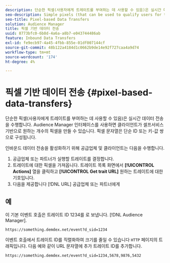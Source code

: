 ```yaml
---
description: 단순한 픽셀(사용자에게 트레이트를 부여하는 데 사용할 수 있음)은 실시간 데이터 전송을 수행합니다. Audience Manager 인터페이스를 사용하면 클라이언트가 셀프서비스 기반으로 원하는 개수의 픽셀을 만들 수 있습니다. 픽셀 문자열은 단순 ID 또는 키-값 쌍으로 구성됩니다.
seo-description: Simple pixels (that can be used to qualify users for traits) perform real-time data transfers. The Audience Manager interface lets clients create any number of pixels on a self-service basis. Pixel strings consist of simple IDs or key-value pairs.
seo-title: Pixel-based Data Transfers
solution: Audience Manager
title: 픽셀 기반 데이터 전송
uuid: 8773bfc0-6b8d-4a6a-a8b7-e043744486ab
feature: Inbound Data Transfers
exl-id: fe9ecb97-4a45-4fbb-855e-01df007144cf
source-git-commit: 48b122a4184d1c0662b9de14e92f727caa4a9d74
workflow-type: tm+mt
source-wordcount: '174'
ht-degree: 4%

---
```


# 픽셀 기반 데이터 전송 {#pixel-based-data-transfers}

단순한 픽셀(사용자에게 트레이트를 부여하는 데 사용할 수 있음)은 실시간 데이터 전송을 수행합니다. Audience Manager 인터페이스를 사용하면 클라이언트가 셀프서비스 기반으로 원하는 개수의 픽셀을 만들 수 있습니다. 픽셀 문자열은 단순 ID 또는 키-값 쌍으로 구성됩니다.

<!-- c_rt_inbound_pixel_transfers.xml -->

인바운드 데이터 전송을 활성화하기 위해 공급업체 및 클라이언트는 다음을 수행합니다.

1. 공급업체 또는 파트너가 실행할 트레이트를 결정합니다.
1. 트레이트에 대한 픽셀을 가져옵니다. 트레이트 목록 화면에서 **[!UICONTROL Actions]** 열을 클릭하고 **[!UICONTROL Get trait URL]** 원하는 트레이트에 대한 기호입니다.
1. 다음을 제공합니다 [!DNL URL] 공급업체 또는 파트너에게

## 예

이 기본 이벤트 호출은 트레이트 ID 1234를 로 보냅니다. [!DNL Audience Manager].

```
https://something.demdex.net/event?d_sid=1234
```

이벤트 호출에서 트레이트 ID를 직렬화하여 크기를 줄일 수 있습니다 `HTTP` 페이지의 트래픽입니다. 다음 예와 같이 URL 문자열에 추가 트레이트 ID를 추가합니다.

```
https://something.demdex.net/event?d_sid=1234,5678,9876,5432
```
